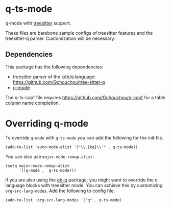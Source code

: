 # q-ts-mode

q-mode with [treesitter](https://tree-sitter.github.io/tree-sitter/) support.

These files are barebone sample configs of treesitter features and the treesitter-q
parser. Customization will be necessary.

## Dependencies

This package has the following dependencies:
- treesitter parser of the kdb/q language: https://github.com/Gchouchou/tree-sitter-q
- [q-mode](https://github.com/psaris/q-mode)

The q-ts-capf file requires https://github.com/Gchouchou/q-capf
for a table column name completion.

# Overriding q-mode

To override `q-mode` with `q-ts-mode` you can add the following for the init file.

``` emacs-lisp
(add-to-list 'auto-mode-alist '("\\.[kq]\\'" . q-ts-mode))
```

You can also use `major-mode-remap-alist`:

``` emacs-lisp
(setq major-mode-remap-alist
      '((q-mode .  q-ts-mode)))
```

If you are also using the [ob-q](https://github.com/Gchouchou/ob-q) package,
you might want to override the q language blocks with treesitter mode.
You can achieve this by customizing `org-src-lang-modes`. Add the following
to config file:

``` emacs-lisp
(add-to-list 'org-src-lang-modes '("q" . q-ts-mode)
```

